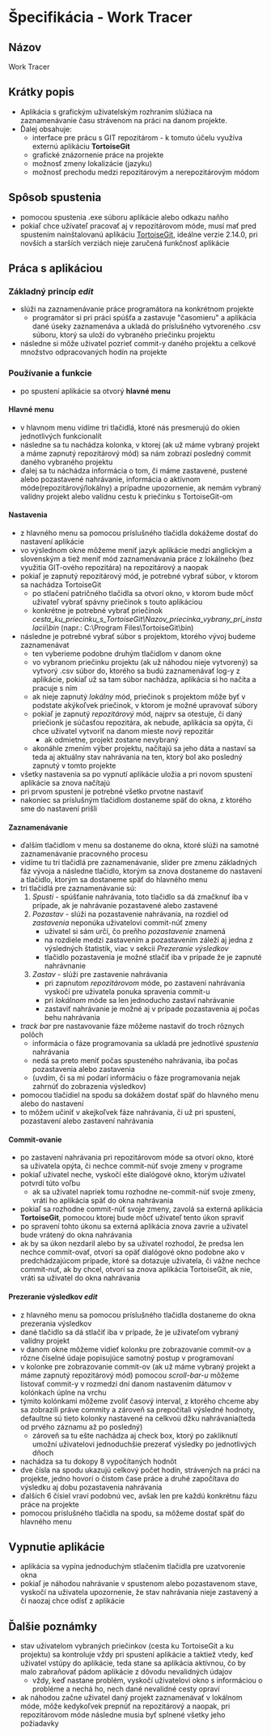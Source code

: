 # Špecifikácia - Work Tracer

## Názov

Work Tracer

## Krátky popis

- Aplikácia s grafickým uživatelským rozhraním slúžiaca na zaznamenávanie času strávenom na práci na danom projekte.
- Ďalej obsahuje:
  - interface pre prácu s GIT repozitárom - k tomuto účelu využíva externú aplikáciu **TortoiseGit**
  - grafické znázornenie práce na projekte
  - možnosť zmeny lokalizácie (jazyku)
  - možnosť prechodu medzi repozitárovým a nerepozitárovým módom

## Spôsob spustenia

- pomocou spustenia .exe súboru aplikácie alebo odkazu naňho
- pokiaľ chce užívateľ pracovať aj v repozitárovom móde, musí mať pred spustením nainštalovanú aplikáciu [TortoiseGit](https://tortoisegit.org/download/), ideálne verzie 2.14.0, pri novších a starších verziách nieje zaručená funkčnosť aplikácie

## Práca s aplikáciou

### Základný princíp *edit*

- slúži na zaznamenávanie práce programátora na konkrétnom projekte
  - programátor si pri práci spúšťa a zastavuje "časomieru" a aplikácia dané úseky zaznamenáva a ukladá do príslušného vytvoreného .csv súboru, ktorý sa uloží do vybraného priečinku projektu
- následne si môže uživatel pozrieť commit-y daného projektu a celkové množstvo odpracovaných hodín na projekte

### Používanie a funkcie

- po spustení aplikácie sa otvorý **hlavné menu**

#### Hlavné menu

- v hlavnom menu vidíme tri tlačidlá, ktoré nás presmerujú do okien jednotlivých funkcionalít
- následne sa tu nachádza kolonka, v ktorej (ak už máme vybraný projekt a máme zapnutý repozitárový mód) sa nám zobrazí posledný commit daného vybraného projektu
- ďalej sa tu náchádza informácia o tom, či máme zastavené, pustené alebo pozastavené nahrávanie, informácia o aktívnom móde(repozitárový/lokálny) a prípadne upozornenie, ak nemám vybraný valídny projekt alebo valídnu cestu k priečinku s TortoiseGit-om

#### Nastavenia

- z hlavného menu sa pomocou príslušného tlačidla dokážeme dostať do nastavení aplikácie
- vo výslednom okne môžeme meniť jazyk aplikácie medzi anglickým a slovenským a tiež meniť mód zaznamenávania práce z lokálneho (bez využitia GIT-ového repozitára) na repozitárový a naopak
- pokiaľ je zapnutý repozitárový mód, je potrebné vybrať súbor, v ktorom sa nachádza TortoiseGit
  - po stlačení patričného tlačidla sa otvorí okno, v ktorom bude môcť uživateľ vybrať spávny priečinok s touto aplikáciou
  - konkrétne je potrebné vybrať priečinok *cesta_ku_priecinku_s_TortoiseGit\Nazov_priecinka_vybrany_pri_instalacii\bin* (napr.: C:\Program Files\TortoiseGit\bin)
- následne je potrebné vybrať súbor s projektom, ktorého vývoj budeme zaznamenávat
  - ten vyberieme podobne druhým tlačidlom v danom okne
  - vo vybranom priečinku projektu (ak už náhodou nieje vytvorený) sa vytvorý .csv súbor do, ktorého sa budú zaznamenávať log-y z aplikácie, pokiaľ už sa tam súbor nachádza, aplikácia si ho načíta a pracuje s ním
  - ak nieje zapnutý *lokálny* mód, priečinok s projektom môže byť v podstate akýkoľvek priečinok, v ktorom je možné upravovať súbory
  - pokiaľ je zapnutý *repozitárový* mód, najprv sa otestuje, či daný priečionk je súčasťou repozitára, ak nebude, aplikácia sa opýta, či chce uživatel vytvoriť na danom mieste nový repozitár
    - ak odmietne, projekt zostane nevybraný
  - akonáhle zmením výber projektu, načítajú sa jeho dáta a nastaví sa teda aj aktuálny stav nahrávania na ten, ktorý bol ako posledný zapnutý v tomto projekte
- všetky nastavenia sa po vypnutí aplikácie uložia a pri novom spustení aplikácie sa znova načítajú
- pri prvom spustení je potrebné všetko prvotne nastaviť
- nakoniec sa príslušným tlačidlom dostaneme späť do okna, z ktorého sme do nastavení prišli

#### Zaznamenávanie

- ďalším tlačidlom v menu sa dostaneme do okna, ktoré slúži na samotné zaznamenávanie pracovného procesu
- vidíme tu tri tlačidlá pre zaznamenávanie, slider pre zmenu základných fáz vývoja a následne tlačidlo, ktorým sa znova dostaneme do nastavení a tlačidlo, ktorým sa dostaneme späť do hlavného menu
- tri tlačidlá pre zaznamenávanie sú:
  1. *Spusti* - spúšťanie nahrávania, toto tlačidlo sa dá zmačknuť iba v prípade, ak je nahrávanie pozastavené alebo zastavené
  2. *Pozastav* - slúži na pozastavenie nahrávania, na rozdiel od *zastavenia* neponúka uživatelovi commit-núť zmeny
      - uživatel si sám určí, čo preňho *pozastavenie* znamená
      - na rozdiele medzi zastavením a pozastavením záleží aj jedna z výsledných štatistík, viac v sekcii *Prezeranie výsledkov*
      - tlačidlo pozastavenia je možné stlačiť iba v prípade že je zapnuté nahrávnanie
  3. *Zastav* - slúži pre zastavenie nahrávania
      - pri zapnutom *repozitárovom* móde, po zastavení nahrávania vyskočí pre uživatela ponuka spravenia commit-u
      - pri *lokálnom* móde sa len jednoducho zastaví nahrávanie
      - zastaviť nahrávanie je možné aj v prípade pozastavenia aj počas behu nahrávania
- *track bar* pre nastavovanie fáze môžeme nastaviť do troch rôznych polôch
  - informácia o fáze programovania sa ukladá pre jednotlivé *spustenia* nahrávania
  - nedá sa preto meniť počas spusteného nahrávania, iba počas pozastavenia alebo zastavenia
  - (uvdím, či sa mi podarí informáciu o fáze programovania nejak zahrnúť do zobrazenia výsledkov)
- pomocou tlačidiel na spodu sa dokážem dostať späť do hlavného menu alebo do nastavení
- to môžem učiniť v akejkoľvek fáze nahrávania, či už pri spustení, pozastavení alebo zastavení nahrávania

#### Commit-ovanie

- po zastavení nahrávania pri repozitárovom móde sa otvorí okno, ktoré sa uživatela opýta, či nechce commit-núť svoje zmeny v programe
- pokiaľ uživatel neche, vyskočí ešte dialógové okno, ktorým uživatel potvrdí túto voľbu
  - ak sa uživatel napriek tomu rozhodne ne-commit-núť svoje zmeny, vráti ho aplikácia späť do okna nahrávania
- pokiaľ sa rozhodne commit-núť svoje zmeny, zavolá sa externá aplikácia **TortoiseGit**, pomocou ktorej bude môcť uživateľ tento úkon spraviť
- po spravení tohto úkonu sa externá aplikácia znova zavrie a uživatel bude vrátený do okna  nahrávania
- ak by sa úkon nezdaril alebo by sa uživatel rozhodol, že predsa len nechce commit-ovať, otvorí sa opäť dialógové okno podobne ako v predchádzajúcom prípade, ktoré sa dotazuje uživatela, či vážne nechce commit-nuť, ak by chcel, otvorí sa znova aplikácia TortoiseGit, ak nie, vráti sa uživatel do okna nahrávania

#### Prezeranie výsledkov *edit*

- z hlavného menu sa pomocou príslušného tlačidla dostaneme do okna prezerania výsledkov
- dané tlačidlo sa dá stlačiť iba v prípade, že je uživateľom vybraný valídny projekt
- v danom okne môžeme vidieť kolonku pre zobrazovanie commit-ov a rôzne číselné údaje popisujúce samotný postup v programovaní 
- v kolonke pre zobrazovanie commit-ov (ak už máme vybraný projekt a máme zapnutý repozitárový mód) pomocou *scroll-bar-u* môžeme listovať commit-y v rozmedzí dní danom nastavením dátumov v kolónkach úplne na vrchu
- týmito kolónkami môžeme zvoliť časový interval, z ktorého chceme aby sa zobrazili práve commity a zároveň sa prepočítali výsledné hodnoty, defaultne sú tieto kolonky nastavené na celkvoú džku nahrávania(teda od prvého záznamu až po posledný)
  - zároveň sa tu ešte nachádza aj check box, ktorý po zakliknutí umožní uživatelovi jednoduchšie prezerať výsledky po jednotlivých dňoch
- nachádza sa tu dokopy 8 vypočítaných hodnôt
- dve čísla na spodu ukazujú celkový počet hodín, strávených na práci na projekte, jedno hovorí o čistom čase práce a druhé započítava do výsledku aj dobu pozastavenia nahrávania
- ďalších 6 čísiel vraví podobnú vec, avšak len pre každú konkrétnu fázu práce na projekte
- pomocou príslušného tlačidla na spodu, sa môžeme dostať späť do hlavného menu

## Vypnutie aplikácie

- aplikácia sa vypína jednoduchým stlačením tlačidla pre uzatvorenie okna
- pokiaľ je náhodou nahrávanie v spustenom alebo pozastavenom stave, vyskočí na uživatela upozornenie, že stav nahrávania nieje zastavený a či naozaj chce odísť z aplikácie

## Ďalšie poznámky

- stav uživatelom vybraných priečinkov (cesta ku TortoiseGit a ku projektu) sa kontroluje vždy pri spustení aplikácie a taktiež vtedy, keď uživatel vstúpy do aplikácie, teda stane sa aplikácia aktívnou, čo by malo zabraňovať pádom aplikácie z dôvodu nevalidných údajov
  - vždy, keď nastane problém, vyskočí uživatelovi okno s informáciou o probléme a nechá ho, nech dané nevalidné cesty opraví
- ak náhodou začne uživatel daný projekt zaznamenávať v lokálnom móde, môže kedykoľvek prepnúť na repozitárový a naopak, pri repozitárovom móde následne musia byť splnené všetky jeho požiadavky